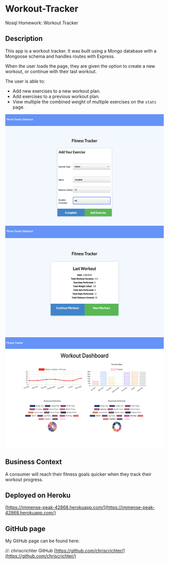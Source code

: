 # Workout-Tracker
Nosql Homework: Workout Tracker

## Description

This app is a workout tracker. It was built using a Mongo database with a Mongoose schema and handles routes with Express.

When the user loads the page, they are given the option to create a new workout, or continue with their last workout.

The user is able to:

  * Add new exercises to a new workout plan.
  * Add exercises to a previous workout plan.
  * View multiple the combined weight of multiple exercises on the `stats` page.

<img src="assets/addexercise.png" width="600" height="350">

<img src="assets/workout.png" width="600" height="350">

<img src="assets/dashboard.png" width="600" height="350">

## Business Context

A consumer will reach their fitness goals quicker when they track their workout progress.

## Deployed on Heroku

 [https://immense-peak-42868.herokuapp.com/](https://immense-peak-42868.herokuapp.com/)

## GitHub page

My GitHub page can be found here:

//: chriscrichter GitHub [https://github.com/chriscrichter/](https://github.com/chriscrichter/)

